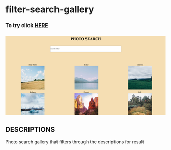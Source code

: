 # filter-search-gallery
<h3>To try click <a href='https://rivveneyes.github.io/filter-search-gallery/'>HERE</a><h3>
<img src="photos/thumbnail.png" alt="img of search gallery app">


<h2>DESCRIPTIONS</h2>
<p>Photo search gallery that filters through the descriptions for result</p>
